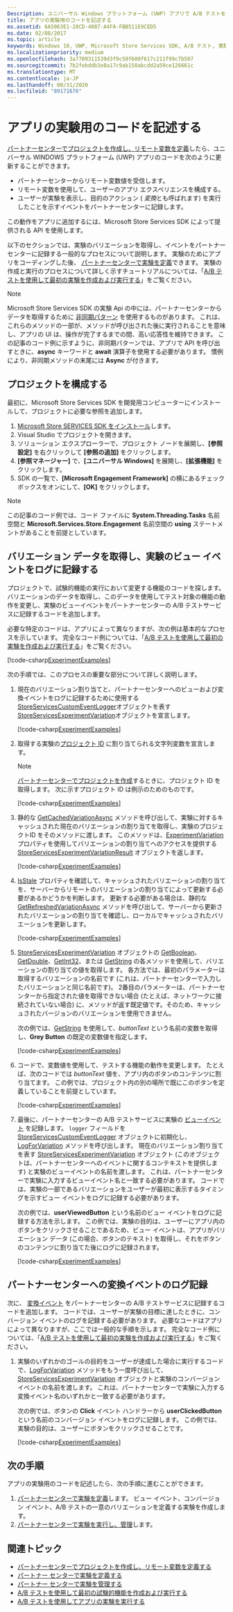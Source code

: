 ```yaml
---
Description: ユニバーサル Windows プラットフォーム (UWP) アプリで A/B テストを実行するには、アプリで実験用のコードを記述する必要があります。
title: アプリの実験用のコードを記述する
ms.assetid: 6A5063E1-28CD-4087-A4FA-FBB511E9CED5
ms.date: 02/08/2017
ms.topic: article
keywords: Windows 10, UWP, Microsoft Store Services SDK, A/B テスト, 実験
ms.localizationpriority: medium
ms.openlocfilehash: 3a7709311539d3f9c50f600f617c211f99c7b507
ms.sourcegitcommit: 7b2febddb3e8a17c9ab158abcdd2a59ce126661c
ms.translationtype: MT
ms.contentlocale: ja-JP
ms.lasthandoff: 08/31/2020
ms.locfileid: "89171676"
---
```

# <a name="code-your-app-for-experimentation"></a>アプリの実験用のコードを記述する

[パートナーセンターでプロジェクトを作成し、リモート変数を定義](create-a-project-and-define-remote-variables-in-the-dev-center-dashboard.md)したら、ユニバーサル WINDOWS プラットフォーム (UWP) アプリのコードを次のように更新することができます。
* パートナーセンターからリモート変数値を受信します。
* リモート変数を使用して、ユーザーのアプリ エクスペリエンスを構成する。
* ユーザーが実験を表示し、目的のアクション ( *変換*とも呼ばれます) を実行したことを示すイベントをパートナーセンターに記録します。

この動作をアプリに追加するには、Microsoft Store Services SDK によって提供される API を使用します。

以下のセクションでは、実験のバリエーションを取得し、イベントをパートナーセンターに記録する一般的なプロセスについて説明します。 実験のためにアプリをコーディングした後、 [パートナーセンターで実験を定義](define-your-experiment-in-the-dev-center-dashboard.md)できます。 実験の作成と実行のプロセスについて詳しく示すチュートリアルについては、「[A/B テストを使用して最初の実験を作成および実行する](create-and-run-your-first-experiment-with-a-b-testing.md)」をご覧ください。

> [!NOTE]
> Microsoft Store Services SDK の実験 Api の中には、パートナーセンターからデータを取得するために [非同期パターン](../threading-async/asynchronous-programming-universal-windows-platform-apps.md) を使用するものがあります。 これは、これらのメソッドの一部が、メソッドが呼び出された後に実行されることを意味し、アプリの UI は、操作が完了するまでの間、高い応答性を維持できます。 この記事のコード例に示すように、非同期パターンでは、アプリで API を呼び出すときに、**async** キーワードと **await** 演算子を使用する必要があります。 慣例により、非同期メソッドの末尾には **Async** が付きます。

## <a name="configure-your-project"></a>プロジェクトを構成する

最初に、Microsoft Store Services SDK を開発用コンピューターにインストールして、プロジェクトに必要な参照を追加します。

1. [Microsoft Store SERVICES SDK をインストール](microsoft-store-services-sdk.md#install-the-sdk)します。
2. Visual Studio でプロジェクトを開きます。
3. ソリューション エクスプローラーで、プロジェクト ノードを展開し、**[参照設定]** を右クリックして **[参照の追加]** をクリックします。
3. **[参照マネージャー]** で、**[ユニバーサル Windows]** を展開し、**[拡張機能]** をクリックします。
4. SDK の一覧で、**[Microsoft Engagement Framework]** の横にあるチェック ボックスをオンにして、**[OK]** をクリックします。

> [!NOTE]
> この記事のコード例では、コード ファイルに **System.Threading.Tasks** 名前空間と **Microsoft.Services.Store.Engagement** 名前空間の **using** ステートメントがあることを前提としています。

## <a name="get-variation-data-and-log-the-view-event-for-your-experiment"></a>バリエーション データを取得し、実験のビュー イベントをログに記録する

プロジェクトで、試験的機能の実行において変更する機能のコードを探します。 バリエーションのデータを取得し、このデータを使用してテスト対象の機能の動作を変更し、実験のビューイベントをパートナーセンターの A/B テストサービスに記録するコードを追加します。

必要な特定のコードは、アプリによって異なりますが、次の例は基本的なプロセスを示しています。 完全なコード例については、「[A/B テストを使用して最初の実験を作成および実行する](create-and-run-your-first-experiment-with-a-b-testing.md)」をご覧ください。

[!code-csharp[ExperimentExamples](./code/StoreSDKSamples/cs/ExperimentExamples.cs#ExperimentCodeSample)]

次の手順では、このプロセスの重要な部分について詳しく説明します。

1. 現在のバリエーション割り当てと、パートナーセンターへのビューおよび変換イベントをログに記録するために使用する[StoreServicesCustomEventLogger](/uwp/api/microsoft.services.store.engagement.storeservicescustomeventlogger)オブジェクトを表す[StoreServicesExperimentVariation](/uwp/api/microsoft.services.store.engagement.storeservicesexperimentvariation)オブジェクトを宣言します。

    [!code-csharp[ExperimentExamples](./code/StoreSDKSamples/cs/ExperimentExamples.cs#Snippet1)]

2. 取得する実験の[プロジェクト ID](run-app-experiments-with-a-b-testing.md#terms) に割り当てられる文字列変数を宣言します。
    > [!NOTE]
    > [パートナーセンターでプロジェクトを作成](create-a-project-and-define-remote-variables-in-the-dev-center-dashboard.md)するときに、プロジェクト ID を取得します。 次に示すプロジェクト ID は例示のためのものです。

    [!code-csharp[ExperimentExamples](./code/StoreSDKSamples/cs/ExperimentExamples.cs#Snippet2)]

3. 静的な [GetCachedVariationAsync](/uwp/api/microsoft.services.store.engagement.storeservicesexperimentvariation.getcachedvariationasync) メソッドを呼び出して、実験に対するキャッシュされた現在のバリエーションの割り当てを取得し、実験のプロジェクトID をそのメソッドに渡します。 このメソッドは、[ExperimentVariation](/uwp/api/microsoft.services.store.engagement.storeservicesexperimentvariationresult.experimentvariation) プロパティを使用してバリエーションの割り当てへのアクセスを提供する [StoreServicesExperimentVariationResult](/uwp/api/microsoft.services.store.engagement.storeservicesexperimentvariationresult) オブジェクトを返します。

    [!code-csharp[ExperimentExamples](./code/StoreSDKSamples/cs/ExperimentExamples.cs#Snippet3)]

4. [IsStale](/uwp/api/microsoft.services.store.engagement.storeservicesexperimentvariation.isstale) プロパティを確認して、キャッシュされたバリエーションの割り当てを、サーバーからリモートのバリエーションの割り当てによって更新する必要があるかどうかを判断します。 更新する必要がある場合は、静的な [GetRefreshedVariationAsync](/uwp/api/microsoft.services.store.engagement.storeservicesexperimentvariation.getrefreshedvariationasync) メソッドを呼び出して、サーバーから更新されたバリエーションの割り当てを確認し、ローカルでキャッシュされたバリエーションを更新します。

    [!code-csharp[ExperimentExamples](./code/StoreSDKSamples/cs/ExperimentExamples.cs#Snippet4)]

5. [StoreServicesExperimentVariation](/uwp/api/microsoft.services.store.engagement.storeservicesexperimentvariation) オブジェクトの [GetBoolean](/uwp/api/microsoft.services.store.engagement.storeservicesexperimentvariation.getboolean)、[GetDouble](/uwp/api/microsoft.services.store.engagement.storeservicesexperimentvariation.getdouble)、[GetInt32](/uwp/api/microsoft.services.store.engagement.storeservicesexperimentvariation.getint32)、または [GetString](/uwp/api/microsoft.services.store.engagement.storeservicesexperimentvariation.getstring) の各メソッドを使用して、バリエーションの割り当ての値を取得します。 各方法では、最初のパラメーターは取得するバリエーションの名前です (これは、パートナーセンターで入力したバリエーションと同じ名前です)。 2番目のパラメーターは、パートナーセンターから指定された値を取得できない場合 (たとえば、ネットワークに接続されていない場合) に、メソッドが返す既定値です。そのため、キャッシュされたバージョンのバリエーションを使用できません。

    次の例では、[GetString](/uwp/api/microsoft.services.store.engagement.storeservicesexperimentvariation.getstring) を使用して、*buttonText* という名前の変数を取得し、**Grey Button** の既定の変数値を指定します。

    [!code-csharp[ExperimentExamples](./code/StoreSDKSamples/cs/ExperimentExamples.cs#Snippet5)]

6. コードで、変数値を使用して、テストする機能の動作を変更します。 たとえば、次のコードでは *buttonText* 値を、アプリ内のボタンのコンテンツに割り当てます。 この例では、プロジェクト内の別の場所で既にこのボタンを定義していることを前提としています。

    [!code-csharp[ExperimentExamples](./code/StoreSDKSamples/cs/ExperimentExamples.cs#Snippet6)]

7. 最後に、パートナーセンターの A/B テストサービスに実験の [ビューイベント](run-app-experiments-with-a-b-testing.md#terms) を記録します。 ```logger``` フィールドを [StoreServicesCustomEventLogger](/uwp/api/microsoft.services.store.engagement.storeservicescustomeventlogger) オブジェクトに初期化し、[LogForVariation](/uwp/api/microsoft.services.store.engagement.storeservicescustomeventlogger.logforvariation) メソッドを呼び出します。 現在のバリエーション割り当てを表す [StoreServicesExperimentVariation](/uwp/api/microsoft.services.store.engagement.storeservicesexperimentvariation) オブジェクト (このオブジェクトは、パートナーセンターへのイベントに関するコンテキストを提供します) と実験のビューイベントの名前を渡します。 これは、パートナーセンターで実験に入力するビューイベント名と一致する必要があります。 コードでは、実験の一部であるバリエーションをユーザーが最初に表示するタイミングを示すビュー イベントをログに記録する必要があります。

    次の例では、**userViewedButton** という名前のビュー イベントをログに記録する方法を示します。 この例では、実験の目的は、ユーザーにアプリ内のボタンをクリックさせることであるため、ビュー イベントは、アプリがバリエーション データ (この場合、ボタンのテキスト) を取得し、それをボタンのコンテンツに割り当てた後にログに記録されます。

    [!code-csharp[ExperimentExamples](./code/StoreSDKSamples/cs/ExperimentExamples.cs#Snippet7)]

## <a name="log-conversion-events-to-partner-center"></a>パートナーセンターへの変換イベントのログ記録

次に、 [変換イベント](run-app-experiments-with-a-b-testing.md#terms) をパートナーセンターの A/B テストサービスに記録するコードを追加します。 コードでは、ユーザーが実験の目標に達したときに、コンバージョン イベントのログを記録する必要があります。 必要なコードはアプリによって異なりますが、ここでは一般的な手順を示します。 完全なコード例については、「[A/B テストを使用して最初の実験を作成および実行する](create-and-run-your-first-experiment-with-a-b-testing.md)」をご覧ください。

1. 実験のいずれかのゴールの目的をユーザーが達成した場合に実行するコードで、[LogForVariation](/uwp/api/microsoft.services.store.engagement.storeservicescustomeventlogger.logforvariation) メソッドをもう一度呼び出して、[StoreServicesExperimentVariation](/uwp/api/microsoft.services.store.engagement.storeservicesexperimentvariation) オブジェクトと実験のコンバージョン イベントの名前を渡します。 これは、パートナーセンターで実験に入力する変換イベント名のいずれかと一致する必要があります。

    次の例では、ボタンの **Click** イベント ハンドラーから **userClickedButton** という名前のコンバージョン イベントをログに記録します。 この例では、実験の目的は、ユーザーにボタンをクリックさせることです。

    [!code-csharp[ExperimentExamples](./code/StoreSDKSamples/cs/ExperimentExamples.cs#Snippet8)]

## <a name="next-steps"></a>次の手順

アプリの実験用のコードを記述したら、次の手順に進むことができます。
1. [パートナーセンターで実験を定義](define-your-experiment-in-the-dev-center-dashboard.md)します。 ビュー イベント、コンバージョン イベント、A/B テストの一意のバリエーションを定義する実験を作成します。
2. [パートナーセンターで実験を実行し、管理](manage-your-experiment.md)します。


## <a name="related-topics"></a>関連トピック

* [パートナーセンターでプロジェクトを作成し、リモート変数を定義する](create-a-project-and-define-remote-variables-in-the-dev-center-dashboard.md)
* [パートナー センターで実験を定義する](define-your-experiment-in-the-dev-center-dashboard.md)
* [パートナー センターで実験を管理する](manage-your-experiment.md)
* [A/B テストを使用して最初の試験的機能を作成および実行する](create-and-run-your-first-experiment-with-a-b-testing.md)
* [A/B テストを使用してアプリの実験を実行する](run-app-experiments-with-a-b-testing.md)